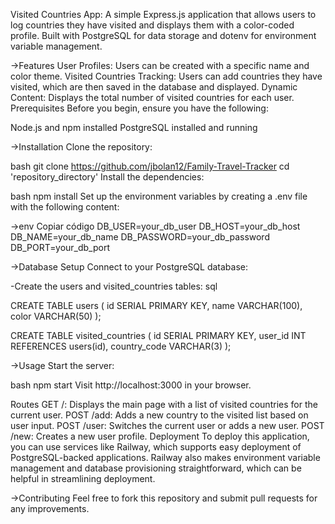 Visited Countries App:
A simple Express.js application that allows users to log countries they have visited and displays them with a color-coded profile. Built with PostgreSQL for data storage and dotenv for environment variable management.

->Features
User Profiles: Users can be created with a specific name and color theme.
Visited Countries Tracking: Users can add countries they have visited, which are then saved in the database and displayed.
Dynamic Content: Displays the total number of visited countries for each user.
Prerequisites
Before you begin, ensure you have the following:

Node.js and npm installed
PostgreSQL installed and running

->Installation
Clone the repository:

bash
git clone https://github.com/jbolan12/Family-Travel-Tracker
cd 'repository_directory'
Install the dependencies:

bash
npm install
Set up the environment variables by creating a .env file with the following content:

->env
Copiar código
DB_USER=your_db_user
DB_HOST=your_db_host
DB_NAME=your_db_name
DB_PASSWORD=your_db_password
DB_PORT=your_db_port

->Database Setup
Connect to your PostgreSQL database:

-Create the users and visited_countries tables:
sql

CREATE TABLE users (
    id SERIAL PRIMARY KEY,
    name VARCHAR(100),
    color VARCHAR(50)
);

CREATE TABLE visited_countries (
    id SERIAL PRIMARY KEY,
    user_id INT REFERENCES users(id),
    country_code VARCHAR(3)
);

->Usage
Start the server:

bash
npm start
Visit http://localhost:3000 in your browser.

Routes
GET /: Displays the main page with a list of visited countries for the current user.
POST /add: Adds a new country to the visited list based on user input.
POST /user: Switches the current user or adds a new user.
POST /new: Creates a new user profile.
Deployment
To deploy this application, you can use services like Railway, which supports easy deployment of PostgreSQL-backed applications. Railway also makes environment variable management and database provisioning straightforward, which can be helpful in streamlining deployment.

->Contributing
Feel free to fork this repository and submit pull requests for any improvements.

